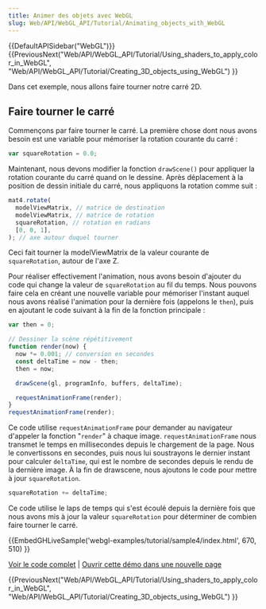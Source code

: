 ```yaml
---
title: Animer des objets avec WebGL
slug: Web/API/WebGL_API/Tutorial/Animating_objects_with_WebGL
---
```


{{DefaultAPISidebar("WebGL")}} {{PreviousNext("Web/API/WebGL_API/Tutorial/Using_shaders_to_apply_color_in_WebGL", "Web/API/WebGL_API/Tutorial/Creating_3D_objects_using_WebGL") }}

Dans cet exemple, nous allons faire tourner notre carré 2D.

## Faire tourner le carré

Commençons par faire tourner le carré. La première chose dont nous avons besoin est une variable pour mémoriser la rotation courante du carré :

```js
var squareRotation = 0.0;
```

Maintenant, nous devons modifier la fonction `drawScene()` pour appliquer la rotation courante du carré quand on le dessine. Après déplacement à la position de dessin initiale du carré, nous appliquons la rotation comme suit&nbsp;:

```js
mat4.rotate(
  modelViewMatrix, // matrice de destination
  modelViewMatrix, // matrice de rotation
  squareRotation, // rotation en radians
  [0, 0, 1],
); // axe autour duquel tourner
```

Ceci fait tourner la modelViewMatrix de la valeur courante de `squareRotation`, autour de l'axe Z.

Pour réaliser effectivement l'animation, nous avons besoin d'ajouter du code qui change la valeur de `squareRotation` au fil du temps. Nous pouvons faire cela en créant une nouvelle variable pour mémoriser l'instant auquel nous avons réalisé l'animation pour la dernière fois (appelons le `then`), puis en ajoutant le code suivant à la fin de la fonction principale :

```js
var then = 0;

// Dessiner la scène répétitivement
function render(now) {
  now *= 0.001; // conversion en secondes
  const deltaTime = now - then;
  then = now;

  drawScene(gl, programInfo, buffers, deltaTime);

  requestAnimationFrame(render);
}
requestAnimationFrame(render);
```

Ce code utilise `requestAnimationFrame` pour demander au navigateur d'appeler la fonction "`render`" à chaque image. `requestAnimationFrame` nous transmet le temps en millisecondes depuis le chargement de la page. Nous le convertissons en secondes, puis nous lui soustrayons le dernier instant pour calculer `deltaTime`, qui est le nombre de secondes depuis le rendu de la dernière image. À la fin de drawscene, nous ajoutons le code pour mettre à jour `squareRotation`.

```js
squareRotation += deltaTime;
```

Ce code utilise le laps de temps qui s'est écoulé depuis la dernière fois que nous avons mis à jour la valeur `squareRotation` pour déterminer de combien faire tourner le carré.

{{EmbedGHLiveSample('webgl-examples/tutorial/sample4/index.html', 670, 510) }}

[Voir le code complet](https://github.com/mdn/webgl-examples/tree/gh-pages/tutorial/sample4) | [Ouvrir cette démo dans une nouvelle page](http://mdn.github.io/webgl-examples/tutorial/sample4/)

{{PreviousNext("Web/API/WebGL_API/Tutorial/Using_shaders_to_apply_color_in_WebGL", "Web/API/WebGL_API/Tutorial/Creating_3D_objects_using_WebGL") }}
